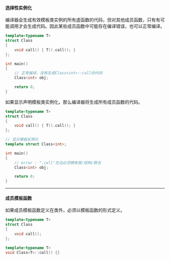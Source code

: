 
#### 选择性实例化

编译器会生成有效模板类实例的所有虚函数的代码，但对其他成员函数，只有有可能调用才会生成代码。因此某些成员函数中可能存在编译错误，也可以正常编译。

```cpp
template<typename T>
struct Class
{
	void call() { T().call(); }
};

int main()
{
    // 正常编译，没有生成Class<int>::call的代码
	Class<int> obj;

	return 0;
}
```

如果显示声明模板类实例化，那么编译器将生成所有成员函数的代码。

```cpp
template<typename T>
struct Class
{
	void call() { T().call(); }
};

// 显示模板实例化
template struct Class<int>;

int main()
{
    // error : ".call"左边必须拥有类/结构/联合
	Class<int> obj;

	return 0;
}
```

---

#### 成员模板函数

如果成员模板函数定义在类外，必须以模板函数的形式定义。

```cpp
template<typename T>
struct Class
{
	void call();
};

template<typename T>
void Class<T>::call() {}
```





